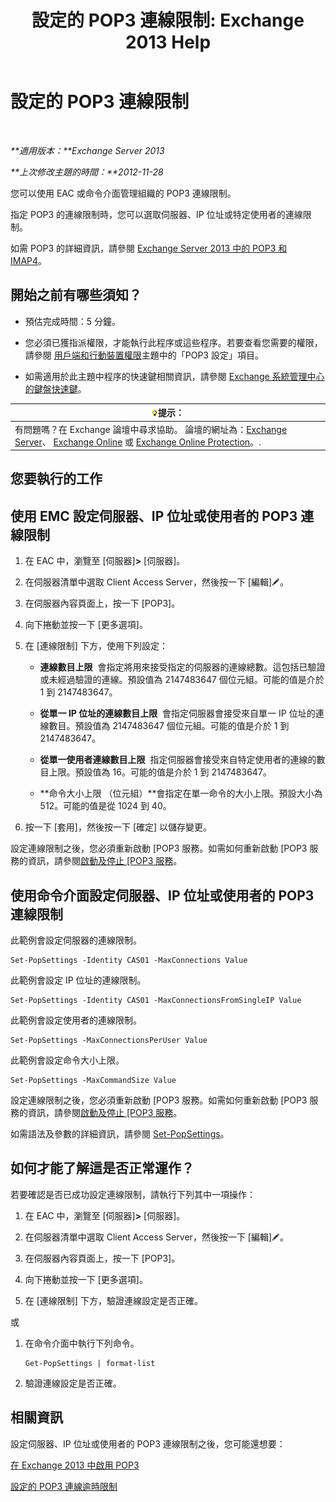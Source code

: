 ﻿---
title: '設定的 POP3 連線限制: Exchange 2013 Help'
TOCTitle: 設定的 POP3 連線限制
ms:assetid: 512d61c2-2a34-4813-92a9-875339d3388b
ms:mtpsurl: https://technet.microsoft.com/zh-tw/library/Aa997988(v=EXCHG.150)
ms:contentKeyID: 50553982
ms.date: 05/21/2018
mtps_version: v=EXCHG.150
ms.translationtype: MT
---

# 設定的 POP3 連線限制

 

_**適用版本：**Exchange Server 2013_

_**上次修改主題的時間：**2012-11-28_

您可以使用 EAC 或命令介面管理組織的 POP3 連線限制。

指定 POP3 的連線限制時，您可以選取伺服器、IP 位址或特定使用者的連線限制。

如需 POP3 的詳細資訊，請參閱 [Exchange Server 2013 中的 POP3 和 IMAP4](pop3-and-imap4-in-exchange-server-2013-exchange-2013-help.md)。

## 開始之前有哪些須知？

  - 預估完成時間：5 分鐘。

  - 您必須已獲指派權限，才能執行此程序或這些程序。若要查看您需要的權限，請參閱 [用戶端和行動裝置權限](clients-and-mobile-devices-permissions-exchange-2013-help.md)主題中的「POP3 設定」項目。

  - 如需適用於此主題中程序的快速鍵相關資訊，請參閱 [Exchange 系統管理中心的鍵盤快速鍵](keyboard-shortcuts-in-the-exchange-admin-center-exchange-online-protection-help.md)。

<table>
<thead>
<tr class="header">
<th><img src="images/Bb124558.tip(EXCHG.150).gif" title="提示" alt="提示" />提示：</th>
</tr>
</thead>
<tbody>
<tr class="odd">
<td>有問題嗎？在 Exchange 論壇中尋求協助。 論壇的網址為：<a href="https://go.microsoft.com/fwlink/p/?linkid=60612">Exchange Server</a>、 <a href="https://go.microsoft.com/fwlink/p/?linkid=267542">Exchange Online</a> 或 <a href="https://go.microsoft.com/fwlink/p/?linkid=285351">Exchange Online Protection</a>。.</td>
</tr>
</tbody>
</table>


## 您要執行的工作

## 使用 EMC 設定伺服器、IP 位址或使用者的 POP3 連線限制

1.  在 EAC 中，瀏覽至 \[伺服器\]**\>** \[伺服器\]。

2.  在伺服器清單中選取 Client Access Server，然後按一下 \[編輯\]![編輯圖示](images/JJ218640.6f53ccb2-1f13-4c02-bea0-30690e6ea71d(EXCHG.150).gif "編輯圖示")。

3.  在伺服器內容頁面上，按一下 \[POP3\]。

4.  向下捲動並按一下 \[更多選項\]。

5.  在 \[連線限制\] 下方，使用下列設定：
    
      - **連線數目上限**  會指定將用來接受指定的伺服器的連線總數。這包括已驗證或未經過驗證的連線。預設值為 2147483647 個位元組。可能的值是介於 1 到 2147483647。
    
      - **從單一 IP 位址的連線數目上限**  會指定伺服器會接受來自單一 IP 位址的連線數目。預設值為 2147483647 個位元組。可能的值是介於 1 到 2147483647。
    
      - **從單一使用者連線數目上限**  指定伺服器會接受來自特定使用者的連線的數目上限。預設值為 16。可能的值是介於 1 到 2147483647。
    
      - **命令大小上限 （位元組）**會指定在單一命令的大小上限。預設大小為 512。可能的值是從 1024 到 40。

6.  按一下 \[套用\]，然後按一下 \[確定\] 以儲存變更。

設定連線限制之後，您必須重新啟動 \[POP3 服務。如需如何重新啟動 \[POP3 服務的資訊，請參閱[啟動及停止 \[POP3 服務](start-and-stop-the-pop3-services-exchange-2013-help.md)。

## 使用命令介面設定伺服器、IP 位址或使用者的 POP3 連線限制

此範例會設定伺服器的連線限制。

    Set-PopSettings -Identity CAS01 -MaxConnections Value

此範例會設定 IP 位址的連線限制。

    Set-PopSettings -Identity CAS01 -MaxConnectionsFromSingleIP Value

此範例會設定使用者的連線限制。

    Set-PopSettings -MaxConnectionsPerUser Value 

此範例會設定命令大小上限。

    Set-PopSettings -MaxCommandSize Value

設定連線限制之後，您必須重新啟動 \[POP3 服務。如需如何重新啟動 \[POP3 服務的資訊，請參閱[啟動及停止 \[POP3 服務](start-and-stop-the-pop3-services-exchange-2013-help.md)。

如需語法及參數的詳細資訊，請參閱 [Set-PopSettings](https://technet.microsoft.com/zh-tw/library/aa997154\(v=exchg.150\))。

## 如何才能了解這是否正常運作？

若要確認是否已成功設定連線限制，請執行下列其中一項操作：

1.  在 EAC 中，瀏覽至 \[伺服器\]**\>** \[伺服器\]。

2.  在伺服器清單中選取 Client Access Server，然後按一下 \[編輯\]![編輯圖示](images/JJ218640.6f53ccb2-1f13-4c02-bea0-30690e6ea71d(EXCHG.150).gif "編輯圖示")。

3.  在伺服器內容頁面上，按一下 \[POP3\]。

4.  向下捲動並按一下 \[更多選項\]。

5.  在 \[連線限制\] 下方，驗證連線設定是否正確。

或

1.  在命令介面中執行下列命令。
    
        Get-PopSettings | format-list

2.  驗證連線設定是否正確。

## 相關資訊

設定伺服器、IP 位址或使用者的 POP3 連線限制之後，您可能還想要：

[在 Exchange 2013 中啟用 POP3](enable-pop3-in-exchange-2013-exchange-2013-help.md)

[設定的 POP3 連線逾時限制](set-connection-time-out-limits-for-pop3-exchange-2013-help.md)

